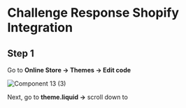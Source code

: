 # Challenge Response Shopify Integration

## Step 1
Go to **Online Store -> Themes -> Edit code**

![Component 13 (3)](https://user-images.githubusercontent.com/65671141/181827307-3e5e58a4-ed26-4006-bee7-41ee7fb952ee.png)

Next, go to **theme.liquid ->** scroll down to **<script> ->** Add **code snippet** right below

#### Code Snippet:

```
const urlParams = new URLSearchParams(window.location.search);
const transactionId = urlParams.get("transaction_id");
const params = {
transaction_id: transactionId,
};
if(params.transaction_id) {
localStorage.setItem("surfParams", JSON.stringify(params));
}
```

![Screen Shot 2022-07-29 at 2 43 1](https://user-images.githubusercontent.com/65671141/181827403-2f1d77cf-cf29-4a94-b5c5-2996db43d7ff.png)

## Step 2
Go to **Settings** by clicking on the settings button in the bottom left of the home page

![Component 14 (2) 1 (1)](https://user-images.githubusercontent.com/65671141/181829646-ff6f23fe-820e-45df-9936-2f6393fe99c6.png)

Then select **Checkout**

![Component 15 1 (1)](https://user-images.githubusercontent.com/65671141/181829659-5dade242-e67c-4e38-89d3-2351b16292d1.png)

Next, scroll down to **Order status page ->** Add **second code snippet**

#### Second Code Snippet:

```
{% if first_time_accessed %}
<script>
const transactionID = JSON.parse(localStorage.getItem("surfParams")).transaction_id;

if(transactionID) {
fetch(`https://giveaways.joinsurf.com/api/v1/entries/challenge_transactions/${transactionID}/callback`)
      .then((response) => {
        return response.json();
      })
      .then((json) => {
          window.open('https://giveaways.joinsurf-staging.com' + json.redirect_url, '_blank').focus()
      })
      .catch((error) => {
        console.log("Error calling surf API: %o", error);
      });

      localStorage.setItem("surfParams", {});
}
</script>
{% endif %}
```
![Component 17](https://user-images.githubusercontent.com/65671141/181830642-1dd83e15-105a-488c-9f86-0f625d2a3efb.png)
